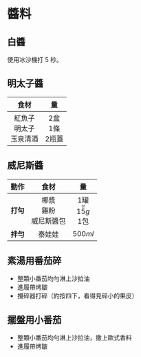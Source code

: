 # 醬料

## 白醬

使用冰沙機打 $5$ 秒。

## 明太子醬

|               食材               |              量               |
| :------------------------------: | :---------------------------: |
| 紅魚子<br />明太子<br />玉泉清酒 | $2$盒<br />$1$條<br />$2$瓶蓋 |

## 威尼斯醬

|   動作   |              食材              |                          量                           |
| :------: | :----------------------------: | :---------------------------------------------------: |
| **打勻** | 椰漿<br />雞粉<br />威尼斯醬包 | $1$罐<br /><ruby>$15g$<rt>$3t$</rt></ruby><br />$1$包 |
| **拌勻** |             泰娃娃             |                        $500ml$                        |

## 素湯用番茄碎

- 整顆小番茄均勻淋上沙拉油
- 進履帶烤皺
- 攪碎器打碎（約按四下，看得見碎小的果皮）

## 擺盤用小番茄

- 整顆小番茄均勻淋上沙拉油，撒上歐式香料
- 進履帶烤皺
